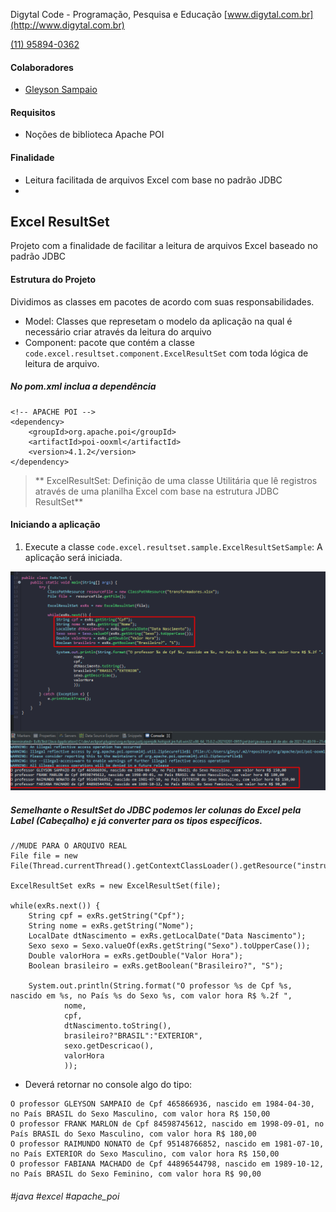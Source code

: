  Digytal Code - Programação, Pesquisa e Educação
[www.digytal.com.br](http://www.digytal.com.br) 

[(11) 95894-0362](https://api.whatsapp.com/send?phone=5511958940362)


#### Colaboradores
- [Gleyson Sampaio](https://github.com/glysns)

#### Requisitos
- Noções de biblioteca Apache POI

#### Finalidade
- Leitura facilitada de arquivos Excel com base no padrão JDBC
- 
## Excel ResultSet
Projeto com a finalidade de facilitar a leitura de arquivos Excel baseado no padrão JDBC

#### Estrutura do Projeto
Dividimos as classes em pacotes de acordo com suas responsabilidades.
- Model: Classes que represetam o modelo da aplicação na qual é necessário criar através da leitura do arquivo
- Component: pacote que contém a classe `code.excel.resultset.component.ExcelResultSet` com toda lógica de leitura de arquivo.

##### No pom.xml inclua a dependência

```
<!-- APACHE POI -->
<dependency>
	<groupId>org.apache.poi</groupId>
	<artifactId>poi-ooxml</artifactId>
	<version>4.1.2</version>
</dependency>
```
> ** ExcelResultSet: Definição de uma classe Utilitária que lê registros através de uma planilha Excel com base na estrutura JDBC ResultSet**


#### Iniciando a aplicação

1. Execute a classe `code.excel.resultset.sample.ExcelResultSetSample`: A aplicação será iniciada.

![](https://github.com/digytal-code/java-code/blob/main/components/excel-resultset/src/main/resources/exrs-poi-sample.png)

##### Semelhante o ResultSet do JDBC podemos ler colunas do Excel pela Label (Cabeçalho) e já converter para os tipos específicos.
```
//MUDE PARA O ARQUIVO REAL
File file = new File(Thread.currentThread().getContextClassLoader().getResource("instrutor.xlsx").toURI());
			
ExcelResultSet exRs = new ExcelResultSet(file);

while(exRs.next()) {
	String cpf = exRs.getString("Cpf");
	String nome = exRs.getString("Nome");
	LocalDate dtNascimento = exRs.getLocalDate("Data Nascimento");
	Sexo sexo = Sexo.valueOf(exRs.getString("Sexo").toUpperCase());
	Double valorHora = exRs.getDouble("Valor Hora");
	Boolean brasileiro = exRs.getBoolean("Brasileiro?", "S");

	System.out.println(String.format("O professor %s de Cpf %s, nascido em %s, no País %s do Sexo %s, com valor hora R$ %.2f ",
			nome,
			cpf,
			dtNascimento.toString(),
			brasileiro?"BRASIL":"EXTERIOR",
			sexo.getDescricao(),
			valorHora
			));		
```

* Deverá retornar no console algo do tipo:
```
O professor GLEYSON SAMPAIO de Cpf 465866936, nascido em 1984-04-30, no País BRASIL do Sexo Masculino, com valor hora R$ 150,00 
O professor FRANK MARLON de Cpf 84598745612, nascido em 1998-09-01, no País BRASIL do Sexo Masculino, com valor hora R$ 180,00 
O professor RAIMUNDO NONATO de Cpf 95148766852, nascido em 1981-07-10, no País EXTERIOR do Sexo Masculino, com valor hora R$ 150,00 
O professor FABIANA MACHADO de Cpf 44896544798, nascido em 1989-10-12, no País BRASIL do Sexo Feminino, com valor hora R$ 90,00 
```

###### #java #excel #apache_poi

